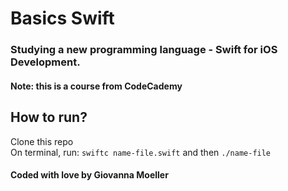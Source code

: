 # Basics Swift

### Studying a new programming language - Swift for iOS Development.
#### Note: this is a course from CodeCademy

## How to run?
Clone this repo <br/>
On terminal, run: `swiftc name-file.swift` and then `./name-file` <br/>

#### Coded with love by Giovanna Moeller